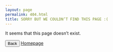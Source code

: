 ```yaml
---
layout: page
permalink: 404.html
title: SORRY BUT WE COULDN’T FIND THIS PAGE :(
---
```

It seems that this page doesn’t exist.



<button onclick="goBack()" class="btn waves-effect waves-light red">Back</button> <a href="/" class="btn waves-effect waves-light red">Homepage</a>
